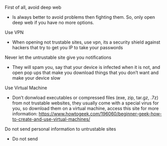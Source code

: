 First of all, avoid deep web
- Is always better to avoid problems then fighting them. So, only open deep web if you have no more options.

Use VPN
- When opening not trustable sites, use vpn, its a security shield against hackers that try to get you IP to take your passwords

Never let the untrustable site give you notifications
- They will spam you, say that your device is infected when it is not, and open pop ups that make you download things that you don’t want and make your device slow

Use Virtual Machine
- Don’t donwload executables or compressed files (exe, zip, tar.gz, .7z) from not trustable websites, they usually come with a special virus for you, so download them on a virtual machine, access this site for more information: https://www.howtogeek.com/196060/beginner-geek-how-to-create-and-use-virtual-machines/ 

Do not send personal information to untrustable sites
- Do not send 
